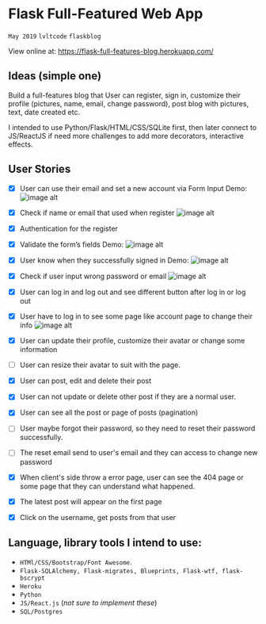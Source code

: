 Flask Full-Featured Web App
===
`May 2019` `lvltcode` `flaskblog`

View online at: https://flask-full-features-blog.herokuapp.com/

## Ideas (simple one)
Build a full-features blog that User can register, sign in, customize their profile (pictures, name, email, change password), post blog with pictures, text, date created etc.

I intended to use Python/Flask/HTML/CSS/SQLite first, then later connect to JS/ReactJS if need more challenges to add more decorators, interactive effects.

## User Stories
- [x] User can use their email and set a new account via Form Input
Demo:
![image alt](https://i.imgur.com/x9vM3R2.png)
- [x] Check if name or email that used when register
![image alt](https://i.imgur.com/zuA5Zg6.png)
- [x] Authentication for the register
- [x] Validate the form’s fields
Demo:
![image alt](https://i.imgur.com/1BhANe9.png)
- [x] User know when they successfully signed in
Demo:
![image alt](https://i.imgur.com/JMRofxv.png)
- [x] Check if user input wrong password or email
![image alt](https://i.imgur.com/6J5tNkn.png)
- [x] User can log in and log out and see different button after log in or log out
- [x] User have to log in to see some page like account page to change their info
![image alt](https://i.imgur.com/bLMzpzt.png)
- [x] User can update their profile, customize their avatar or change some information
- [ ] User can resize their avatar to suit with the page.
- [x] User can post, edit and delete their post
- [x] User can not update or delete other post if they are a normal user.
- [x] User can see all the post or page of posts (pagination)
- [ ] User maybe forgot their password, so they need to reset their password successfully.
- [ ] The reset email send to user's email and they can access to change new password
- [x] When client's side throw a error page, user can see the 404 page or some page that they can understand what happened.
- [x] The latest post will appear on the first page
- [x] Click on the username, get posts from that user


## Language, library tools I intend to use:
* `HTMl/CSS/Bootstrap/Font Awesome`.
* `Flask-SQLAlchemy, Flask-migrates, Blueprints, Flask-wtf, flask-bscrypt`
* `Heroku`
* `Python`
* `JS/React.js` (*not sure to implement these*)
* `SQL/Postgres`

